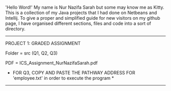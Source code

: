 'Hello Word!'
My name is Nur Nazifa Sarah but some may know me as Kitty. This is a collection of my Java projects that I had done on Netbeans and Intellij.
To give a proper and simplified guide for new visitors on my github page, I have organised different sections, files and code into a sort of directory.

________________________________________________________________________________________________________________________________________________________________

PROJECT 1: GRADED ASSIGNMENT

Folder = src (Q1, Q2, Q3) 

PDF = ICS_Assignment_NurNazifaSarah.pdf

* FOR Q3, COPY AND PASTE THE PATHWAY ADDRESS FOR 'employee.txt' in order to execute the program *

________________________________________________________________________________________________________________________________________________________________
